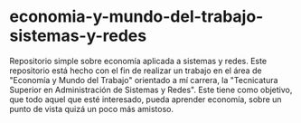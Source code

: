 # economia-y-mundo-del-trabajo-sistemas-y-redes
Repositorio simple sobre economía aplicada a sistemas y redes.
Este repositorio está hecho con el fin de realizar un trabajo en el área de "Economía y Mundo del Trabajo" orientado a mí carrera, la "Tecnicatura Superior en Administración de Sistemas y Redes". Este tiene como objetivo, que todo aquel que esté interesado, pueda aprender economía, sobre un punto de vista quizá un poco más amistoso.
